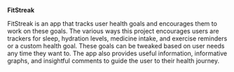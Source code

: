**FitStreak**

FitStreak is an app that tracks user health goals and encourages them to work on these goals. The various ways this project encourages users are trackers for sleep, hydration levels, medicine intake, and exercise reminders or a custom health goal. These goals can be tweaked based on user needs any time they want to.  The app also provides useful information, informative graphs, and insightful comments to guide the user to their health journey.
